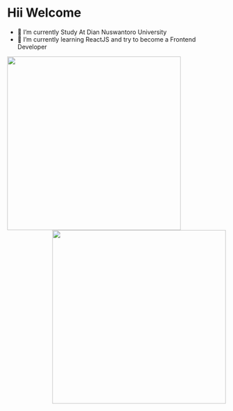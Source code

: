 # Hii Welcome

- 🔭 I’m currently Study At Dian Nuswantoro University
- 🌱 I’m currently learning ReactJS and try to become a Frontend Developer


<div>
  <img align="left" width="400" class='maximal' src="https://github-readme-stats.vercel.app/api?username=ivannoard&show_icons=true&hide_border=false&line_height=30&icon_color=1b93c9&show_owner=true&count_private=true&hide=contribs,prs"/>
  
 <img align="right" width="400" src="https://github-readme-stats.vercel.app/api/top-langs/?username=ivannoard&hide=c%23&layout=compact&line_height=30)](https://github.com/ivannoard/github-readme-stats)"/>
  
</div>
